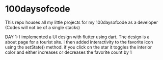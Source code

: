 # 100daysofcode
This repo houses all my little projects for my 100daysofcode as a developer (Codes will not be of a single stacks)

DAY 1:
I implemented a UI design with flutter using dart. The design is a about page for a tourist site. I then added interactivity to the favorite icon using the setState() method. if you click on the star it toggles the interior color and either increases or decreases the favorite count by 1
